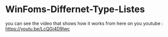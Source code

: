 # WinFoms-Differnet-Type-Listes

you can see the video that shows how it works from here  on you youtube : https://youtu.be/LcQGi4D9lwc
